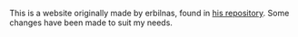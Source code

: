 This is a website originally made by erbilnas, found in [his repository](https://github.com/erbilnas/portfolio). Some changes have been made to suit my needs.
